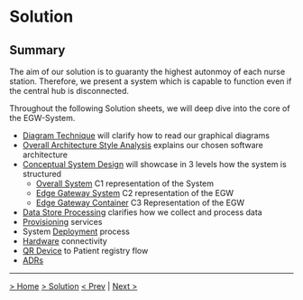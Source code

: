 # Solution

## Summary 

The aim of our solution is to guaranty the highest autonmoy of each nurse station. 
Therefore, we present a system which is capable to function even if the central hub is disconnected.

Throughout the following Solution sheets, we will deep dive into the core of the EGW-System.

- [Diagram Technique](DiagramTechnique.md) will clarify how to read our graphical diagrams
- [Overall Architecture Style Analysis](ArchitecturePattern.md) explains our chosen software architecture 
- [Conceptual System Design](Conceptual.md) will showcase in 3 levels how the system is structured
    - [Overall System](OverallSystem.md) C1 representation of the System
    - [Edge Gateway System](EdgeGatewaylSystem.md) C2 representation of the EGW
    - [Edge Gateway Container](EdgeGatewayContainer.md) C3 Representation of the EGW
- [Data Store Processing](DataStore.md) clarifies how we collect and process data
- [Provisioning](Provisioning.md) services    
- System [Deployment](Deployment.md) process
- [Hardware](HardwareConnectivity.md) connectivity
- [QR Device](QRDeviceRegistryFlow.md) to Patient registry flow
- [ADRs](../ADRs/README.md)


---
[> Home](../README.md)    [> Solution](README.md)
[< Prev](../README.md)  |  [Next >](DiagramTechnique.md)